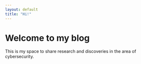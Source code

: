 ```yaml
---
layout: default
title: "Hi!"
---
```


# Welcome to my blog

This is my space to share research and discoveries in the area of ​​cybersecurity.
